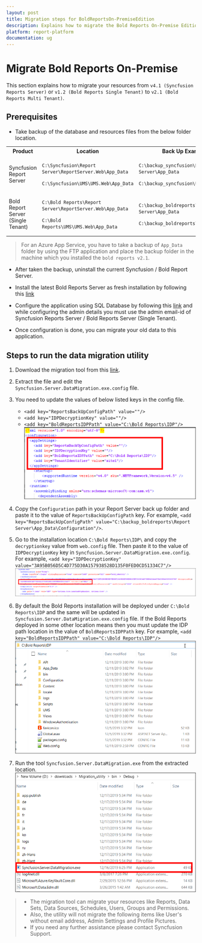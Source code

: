 ```yaml
---
layout: post
title: Migration steps for BoldReportsOn-PremiseEdition
description: Explains how to migrate the Bold Reports On-Premise Edition to the latest version and the changes involved to run the utility.
platform: report-platform
documentation: ug
---
```


# Migrate Bold Reports On-Premise

This section explains how to migrate your resources from `v4.1 (Syncfusion Reports Server)` or `v1.2 (Bold Reports Single Tenant)` to `v2.1 (Bold Reports Multi Tenant)`.

## Prerequisites

* Take backup of the database and resources files from the below folder location.

<table>
<tr>
<th>
Product
</th>
<th>
Location
</th>
<th>
Back Up Example
</th>
</tr>
<tr>
<td>
Syncfusion Report Server
</td>
<td>

`C:\Syncfusion\Report Server\ReportServer.Web\App_Data`

`C:\Syncfusion\UMS\UMS.Web\App_Data`
</td>
<td>

`C:\backup_syncfusion\Report Server\App_Data`

`C:\backup_syncfusion\UMS\App_Data`
</td>
</tr>
<tr>
<td>
Bold Report Server (Single Tenant)
</td>
<td>

`C:\Bold Reports\Report Server\ReportServer.Web\App_Data`

`C:\Bold Reports\UMS\UMS.Web\App_Data`
</td>
<td>

`C:\backup_boldreports\Report Server\App_Data`

`C:\backup_boldreports\UMS\App_Data`
</td>
</tr>
</table>

> For an Azure App Service, you have to take a backup of `App_Data` folder by using the FTP application and place the backup folder in the machine which you installed the `bold reports v2.1`.

* After taken the backup, uninstall the current Syncfusion / Bold Report Server.

* Install the latest Bold Reports Server as fresh installation by following this [link](/administrator-guide/installation-and-deployment/)

* Configure the application using SQL Database by following this [link](/administrator-guide/application-startup/) and while configuring the admin details you must use the admin email-id of Syncfusion Reports Server / Bold Reports Server (Single Tenant).

* Once configuration is done, you can migrate your old data to this application.

## Steps to run the data migration utility

1. Download the migration tool from this [link](https://www.syncfusion.com/downloads/support/directtrac/general/ze/migration_util-1263808578).
2. Extract the file and edit the `Syncfusion.Server.DataMigration.exe.config` file.
3. You need to update the values of below listed keys in the config file.

    * `<add key="ReportsBackUpConfigPath" value=""/>`
    * `<add key="IDPDecryptionKey" value=""/>`
    * `<add key="BoldReportsIDPPath" value="C:\Bold Reports\IDP"/>`
![data-migration-config](/static/assets/on-premise/images/data-migration/migration-config.png)

4. Copy the `Configuration` path in your Report Server back up folder and paste it to the value of `ReportsBackUpConfigPath` key. For example, `<add key="ReportsBackUpConfigPath" value="C:\backup_boldreports\Report Server\App_Data\Configuration"/>`.

5. Go to the installation location `C:\Bold Reports\IDP\` and copy the `decryptionkey` value from `web.config` file. Then paste it to the value of `IDPDecryptionKey` key in `Syncfusion.Server.DataMigration.exe.config`. For example, `<add key="IDPDecryptionKey" value="3A95B056D5C4D775D30A157938528D135F0FED0CD51334C7"/>`
![idp-decryption-key](/static/assets/on-premise/images/data-migration/Idp-decryption-key.png)

6. By default the Bold Reports installation will be deployed under `C:\Bold Reports\IDP` and the same will be updated in `Syncfusion.Server.DataMigration.exe.config` file. If the Bold Reports deployed in some other location means then you must update the IDP path location in the value of `BoldReportsIDPPath` key. For example, `<add key="BoldReportsIDPPath" value="C:\Bold Reports\IDP"/>`
![idp-location](/static/assets/on-premise/images/data-migration/idp-location.png)

7. Run the tool `Syncfusion.Server.DataMigration.exe` from the extracted location.
![data-migration-tool](/static/assets/on-premise/images/data-migration/migration-exe.png)

> * The migration tool can migrate your resources like Reports, Data Sets, Data Sources, Schedules, Users, Groups and Permissions.
> * Also, the utility will not migrate the following items like User's without email address, Admin Settings and Profile Pictures.
> * If you need any further assistance please contact Syncfusion Support.